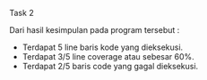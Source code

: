 Task 2 

Dari hasil kesimpulan pada program tersebut :
 - Terdapat 5 line baris kode yang dieksekusi. 
 - Terdapat 3/5 line coverage atau sebesar 60%. 
 - Terdapat 2/5 baris code yang gagal dieksekusi. 